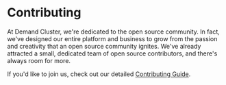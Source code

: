 # Contributing

At Demand Cluster, we're dedicated to the open source community. In fact, we've designed our entire platform and business to grow from the passion and creativity that an open source community ignites. We've already attracted a small, dedicated team of open source contributors, and there's always room for more.

If you'd like to join us, check out our detailed [Contributing Guide](https://docs.demandcluster.com/reaction-docs/trunk/contributing-to-reaction).

